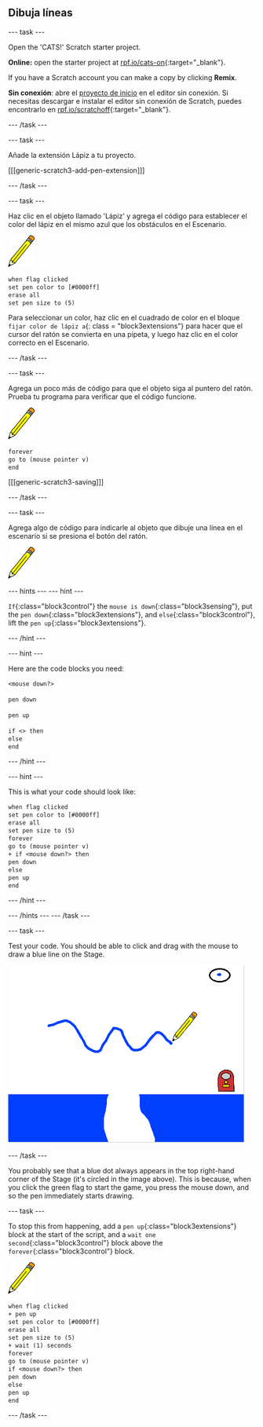 ## Dibuja líneas

\--- task \---

Open the 'CATS!' Scratch starter project.

**Online:** open the starter project at [rpf.io/cats-on](http://rpf.io/cats-on){:target="_blank"}.

If you have a Scratch account you can make a copy by clicking **Remix**.

**Sin conexión**: abre el [proyecto de inicio](http://rpf.io/p/en/cats-go) en el editor sin conexión. Si necesitas descargar e instalar el editor sin conexión de Scratch, puedes encontrarlo en [rpf.io/scratchoff](http://rpf.io/scratchoff){:target="_blank"}.

\--- /task \---

\--- task \---

Añade la extensión Lápiz a tu proyecto.

[[[generic-scratch3-add-pen-extension]]]

\--- /task \---

\--- task \---

Haz clic en el objeto llamado 'Lápiz' y agrega el código para establecer el color del lápiz en el mismo azul que los obstáculos en el Escenario.

![Pen sprite](images/pen-sprite.png)

```blocks3
when flag clicked
set pen color to [#0000ff]
erase all
set pen size to (5)
```

Para seleccionar un color, haz clic en el cuadrado de color en el bloque `fijar color de lápiz a`{: class = "block3extensions"} para hacer que el cursor del ratón se convierta en una pipeta, y luego haz clic en el color correcto en el Escenario.

\--- /task \---

\--- task \---

Agrega un poco más de código para que el objeto siga al puntero del ratón. Prueba tu programa para verificar que el código funcione.

![Pen sprite](images/pen-sprite.png)

```blocks3
forever
go to (mouse pointer v)
end
```

[[[generic-scratch3-saving]]]

\--- /task \---

\--- task \---

Agrega algo de código para indicarle al objeto que dibuje una línea en el escenario si se presiona el botón del ratón.

![Pen sprite](images/pen-sprite.png)

\--- hints \--- \--- hint \---

`If`{:class="block3control"} the `mouse is down`{:class="block3sensing"}, put the `pen down`{:class="block3extensions"}, and `else`{:class="block3control"}, lift the `pen up`{:class="block3extensions"}.

\--- /hint \---

\--- hint \---

Here are the code blocks you need:

```blocks3
<mouse down?>

pen down

pen up

if <> then
else
end
```

\--- /hint \---

\--- hint \---

This is what your code should look like:

```blocks3
when flag clicked
set pen color to [#0000ff]
erase all
set pen size to (5)
forever
go to (mouse pointer v)
+ if <mouse down?> then
pen down
else
pen up
end
```

\--- /hint \---

\--- /hints \--- \--- /task \---

\--- task \---

Test your code. You should be able to click and drag with the mouse to draw a blue line on the Stage.

![Draw a line](images/draw-a-line.png)

\--- /task \---

You probably see that a blue dot always appears in the top right-hand corner of the Stage (it's circled in the image above). This is because, when you click the green flag to start the game, you press the mouse down, and so the pen immediately starts drawing.

\--- task \---

To stop this from happening, add a `pen up`{:class="block3extensions"} block at the start of the script, and a `wait one second`{:class="block3control"} block above the `forever`{:class="block3control"} block.

![Pen sprite](images/pen-sprite.png)

```blocks3
when flag clicked
+ pen up
set pen color to [#0000ff]
erase all
set pen size to (5)
+ wait (1) seconds
forever
go to (mouse pointer v)
if <mouse down?> then
pen down
else
pen up
end
```

\--- /task \---